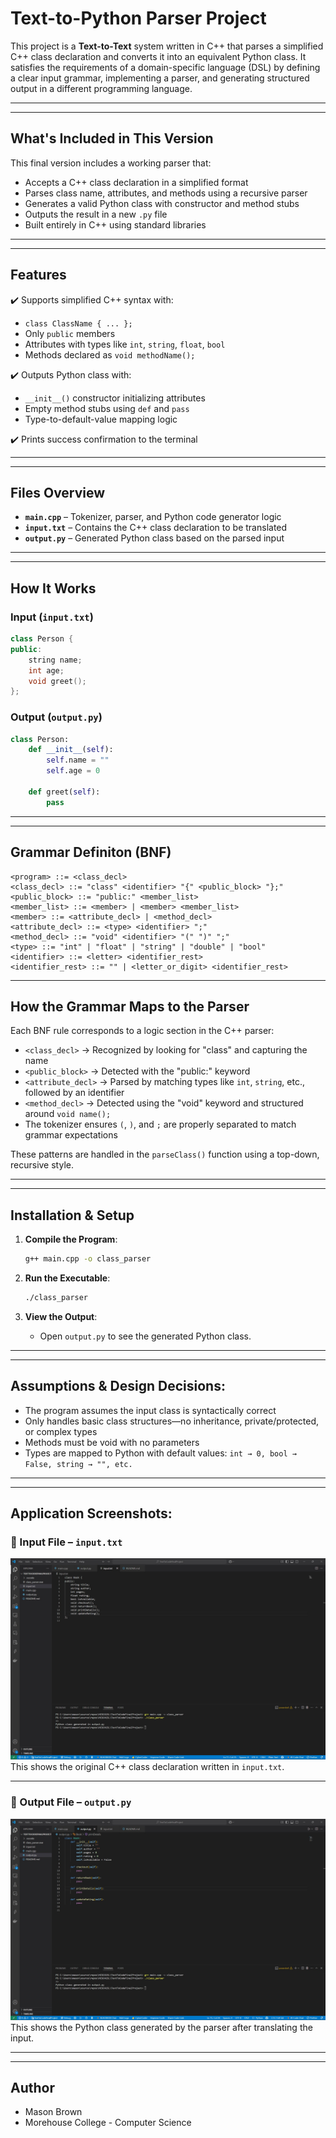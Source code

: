# Text-to-Python Parser Project

This project is a **Text-to-Text** system written in C++ that parses a simplified C++ class declaration and converts it into an equivalent Python class. It satisfies the requirements of a domain-specific language (DSL) by defining a clear input grammar, implementing a parser, and generating structured output in a different programming language.

---

---

## What's Included in This Version

This final version includes a working parser that:

- Accepts a C++ class declaration in a simplified format
- Parses class name, attributes, and methods using a recursive parser
- Generates a valid Python class with constructor and method stubs
- Outputs the result in a new `.py` file
- Built entirely in C++ using standard libraries

---

---

## **Features**

✔️ Supports simplified C++ syntax with:

- `class ClassName { ... };`
- Only `public` members
- Attributes with types like `int`, `string`, `float`, `bool`
- Methods declared as `void methodName();`

✔️ Outputs Python class with:

- `__init__()` constructor initializing attributes
- Empty method stubs using `def` and `pass`
- Type-to-default-value mapping logic

✔️ Prints success confirmation to the terminal

---

---

## **Files Overview**

- **`main.cpp`** – Tokenizer, parser, and Python code generator logic
- **`input.txt`** – Contains the C++ class declaration to be translated
- **`output.py`** – Generated Python class based on the parsed input

---

---

## **How It Works**

### Input (`input.txt`)

```cpp
class Person {
public:
    string name;
    int age;
    void greet();
};
```

### Output (`output.py`)

```py
class Person:
    def __init__(self):
        self.name = ""
        self.age = 0

    def greet(self):
        pass

```

---

---

## **Grammar Definiton (BNF)**

```
<program> ::= <class_decl>
<class_decl> ::= "class" <identifier> "{" <public_block> "};"
<public_block> ::= "public:" <member_list>
<member_list> ::= <member> | <member> <member_list>
<member> ::= <attribute_decl> | <method_decl>
<attribute_decl> ::= <type> <identifier> ";"
<method_decl> ::= "void" <identifier> "(" ")" ";"
<type> ::= "int" | "float" | "string" | "double" | "bool"
<identifier> ::= <letter> <identifier_rest>
<identifier_rest> ::= "" | <letter_or_digit> <identifier_rest>
```

---

## How the Grammar Maps to the Parser

Each BNF rule corresponds to a logic section in the C++ parser:

- `<class_decl>` → Recognized by looking for "class" and capturing the name
- `<public_block>` → Detected with the "public:" keyword
- `<attribute_decl>` → Parsed by matching types like `int`, `string`, etc., followed by an identifier
- `<method_decl>` → Detected using the "void" keyword and structured around `void name();`
- The tokenizer ensures `(`, `)`, and `;` are properly separated to match grammar expectations

These patterns are handled in the `parseClass()` function using a top-down, recursive style.

---

---

## **Installation & Setup**

1. **Compile the Program**:

   ```sh
   g++ main.cpp -o class_parser

   ```

2. **Run the Executable**:

   ```bash
   ./class_parser
   ```

3. **View the Output**:

   - Open `output.py` to see the generated Python class.

---

---

## **Assumptions & Design Decisions**:

- The program assumes the input class is syntactically correct
- Only handles basic class structures—no inheritance, private/protected, or complex types
- Methods must be void with no parameters
- Types are mapped to Python with default values:
  `int → 0, bool → False, string → "", etc.`

---

---

## **Application Screenshots**:

### 📄 Input File – `input.txt`

![Input File](./input_file_view.jpg)  
This shows the original C++ class declaration written in `input.txt`.

---

### 🐍 Output File – `output.py`

![Translated Python Output](./translated_output_py.jpg)  
This shows the Python class generated by the parser after translating the input.

---

---

## Author

- Mason Brown
- Morehouse College - Computer Science

